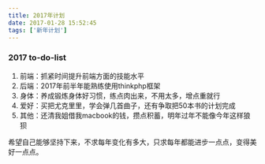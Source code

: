 ```yaml
---
title: 2017年计划
date: 2017-01-28 15:52:45
tags: ['新年计划']
---
```

### 2017 to-do-list

1. 前端：抓紧时间提升前端方面的技能水平
2. 后端：2017年前半年能熟练使用thinkphp框架
3. 身体：养成锻炼身体好习惯，练点肉出来，不用太多，增点重就行
4. 爱好：买把尤克里里，学会弹几首曲子，还有争取把50本书的计划完成
5. 其他：还清我姐借我macbook的钱，攒点积蓄，明年过年不能像今年这样狼狈

希望自己能够坚持下来，不求每年变化有多大，只求每年都能进步一点点，变得美好一点点。
<!-- more-->
